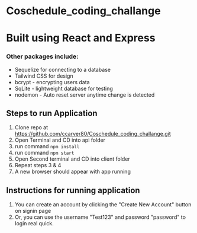 # Coschedule_coding_challange

# Built using React and Express 
### Other packages include:
- Sequelize for connecting to a database
- Tailwind CSS for design
- bcrypt - encrypting users data
- SqLite - lightweight database for testing
- nodemon - Auto reset server anytime change is detected

## Steps to run Application

1. Clone repo at https://github.com/ccarver80/Coschedule_coding_challange.git
2. Open Terminal and CD into api folder
3. run command ``` npm install ```
4. run command ``` npm start ``` 
5. Open Second terminal and CD into client folder
6. Repeat steps 3 & 4
7. A new browser should appear with app running


## Instructions for running application
1. You can create an account by clicking the "Create New Account" button on signin page
2. Or, you can use the username "Test123" and password "password" to login real quick.

